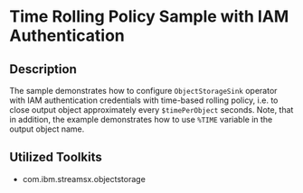 # Time Rolling Policy Sample with IAM Authentication

## Description
The sample demonstrates how to configure `ObjectStorageSink` operator with
IAM authentication credentials with time-based rolling policy,
i.e. to close output object approximately every `$timePerObject` seconds. 
Note, that in addition, the example demonstrates how to use `%TIME` 
variable in the output object name. 
    
## Utilized Toolkits
 - com.ibm.streamsx.objectstorage